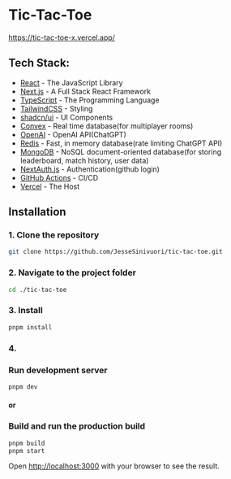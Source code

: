 # Tic-Tac-Toe
https://tic-tac-toe-x.vercel.app/
## Tech Stack:
- [React](https://react.dev/) - The JavaScript Library
- [Next.js](https://nextjs.org/) - A Full Stack React Framework
- [TypeScript](https://www.typescriptlang.org/) - The Programming Language
- [TailwindCSS](https://tailwindcss.com/) - Styling
- [shadcn/ui](https://ui.shadcn.com/) - UI Components
- [Convex](https://www.convex.dev/) - Real time database(for multiplayer rooms)
- [OpenAI](https://platform.openai.com/docs/introduction) - OpenAI API(ChatGPT)
- [Redis](https://redis.io/) - Fast, in memory database(rate limiting ChatGPT API)
- [MongoDB](https://www.mongodb.com/) - NoSQL document-oriented database(for storing leaderboard, match history, user data)
- [NextAuth.js](https://next-auth.js.org/) - Authentication(github login)
- [GitHub Actions](https://github.com/features/actions) - CI/CD
- [Vercel](https://vercel.com/) - The Host

## Installation

### 1. Clone the repository
```bash
git clone https://github.com/JesseSinivuori/tic-tac-toe.git
```

### 2. Navigate to the project folder
```bash
cd ./tic-tac-toe
```

### 3. Install

```bash
pnpm install
```

### 4.
### Run development server

```bash
pnpm dev
```
#### or
### Build and run the production build
```bash
pnpm build
pnpm start
```

Open [http://localhost:3000](http://localhost:3000) with your browser to see the result.
